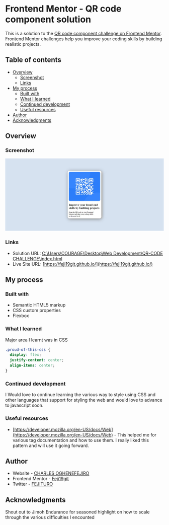 # Frontend Mentor - QR code component solution

This is a solution to the [QR code component challenge on Frontend Mentor](https://www.frontendmentor.io/challenges/qr-code-component-iux_sIO_H). Frontend Mentor challenges help you improve your coding skills by building realistic projects. 

## Table of contents

- [Overview](#overview)
  - [Screenshot](#screenshot)
  - [Links](#links)
- [My process](#my-process)
  - [Built with](#built-with)
  - [What I learned](#what-i-learned)
  - [Continued development](#continued-development)
  - [Useful resources](#useful-resources)
- [Author](#author)
- [Acknowledgments](#acknowledgments)


## Overview

### Screenshot
![Screenshot of qr code website](Images\Capture.JPG)

### Links

- Solution URL: [C:\Users\COURAGE\Desktop\Web Development\QR-CODE CHALLENGE\index.html](index.html)
- Live Site URL: [https://feji19git.github.io/](https://feji19git.github.io/)

## My process

### Built with

- Semantic HTML5 markup
- CSS custom properties
- Flexbox

### What I learned

Major area I learnt was in CSS 

```css
.proud-of-this-css {
  display: flex;
  justify-content: center;
  align-items: center;
}
```


### Continued development

I Would love to continue learning the various way to style using CSS and other languages that support for styling the web and would love to advance to javascript soon.


### Useful resources

- [https://developer.mozilla.org/en-US/docs/Web](https://developer.mozilla.org/en-US/docs/Web) - This helped me for various tag documentation and how to use them. I really liked this pattern and will use it going forward.


## Author

- Website - [CHARLES OGHENEFEJIRO](https://www.your-site.com)
- Frontend Mentor - [Feji19git](https://www.frontendmentor.io/profile/Feji19git)
- Twitter - [FEJITURO](https://www.twitter.com/FEJITURO)


## Acknowledgments

Shout out to Jimoh Endurance for seasoned highlight on how to scale through the various difficulties I encounted

